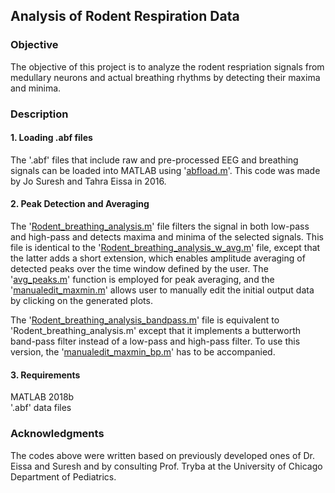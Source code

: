 ## Analysis of Rodent Respiration Data
### Objective
The objective of this project is to analyze the rodent respriation signals from medullary neurons and actual breathing rhythms by detecting their maxima and minima.
### Description
#### 1. Loading .abf files
The '.abf' files that include raw and pre-processed EEG and breathing signals can be loaded into MATLAB using '[abfload.m](https://github.com/scho20/rodent_respiration_analysis/blob/master/abfload.m)'. This code was made by Jo Suresh and Tahra Eissa in 2016.
#### 2. Peak Detection and Averaging
The '[Rodent_breathing_analysis.m](https://github.com/scho20/rodent_respiration_analysis/blob/master/Rodent_breathing_analysis.m)' file filters the signal in both low-pass and high-pass and detects maxima and minima of the selected signals. This file is identical to the '[Rodent_breathing_analysis_w_avg.m](https://github.com/scho20/rodent_respiration_analysis/blob/master/Rodent_breathing_analysis_w_avg.m)' file, except that the latter adds a short extension, which enables amplitude averaging of detected peaks over the time window defined by the user. The '[avg_peaks.m](https://github.com/scho20/rodent_respiration_analysis/blob/master/avg_peaks.m)' function is employed for peak averaging, and the '[manualedit_maxmin.m](https://github.com/scho20/rodent_respiration_analysis/blob/master/manualedit_maxmin.m)' allows user to manually edit the initial output data by clicking on the generated plots.

The '[Rodent_breathing_analysis_bandpass.m](https://github.com/scho20/rodent_respriation_analysis/blob/master/Rodent_breathing_analysis_bandpass.m)' file is equivalent to 'Rodent_breathing_analysis.m' except that it implements a butterworth band-pass filter instead of a low-pass and high-pass filter. To use this version, the '[manualedit_maxmin_bp.m](https://github.com/scho20/rodent_respiration_analysis/blob/master/manualedit_maxmin_bp.m)' has to be accompanied.
#### 3. Requirements
MATLAB 2018b <br/>
'.abf' data files
### Acknowledgments
The codes above were written based on previously developed ones of Dr. Eissa and Suresh and by consulting Prof. Tryba at the University of Chicago Department of Pediatrics.
